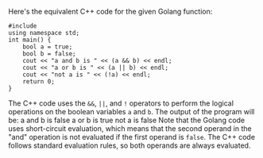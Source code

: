 Here's the equivalent C++ code for the given Golang function:
```
#include 
using namespace std;
int main() {
    bool a = true;
    bool b = false;
    cout << "a and b is " << (a && b) << endl;
    cout << "a or b is " << (a || b) << endl;
    cout << "not a is " << (!a) << endl;
    return 0;
}
```
The C++ code uses the `&&`, `||`, and `!` operators to perform the logical operations on the boolean variables `a` and `b`. The output of the program will be:
a and b is false
a or b is true
not a is false
Note that the Golang code uses short-circuit evaluation, which means that the second operand in the "and" operation is not evaluated if the first operand is `false`. The C++ code follows standard evaluation rules, so both operands are always evaluated.

